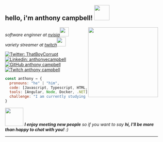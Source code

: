 <h2> hello, i'm anthony campbell! <img src="https://media.giphy.com/media/dSZeGNWkA0pk4/source.gif" width="50"></h2>
<img align='right' src="https://media.giphy.com/media/JR7iS0j2YwfW9mopu3/source.gif" width="230">
<p><em>software enginner at <a href="https://www.nvisia.com/">nvisia</a><img src="https://media.giphy.com/media/lRLzrbhmh5pFf4jOga/source.gif" width="30"></br>variety streamer at <a href="https://www.twitch.tv/thatboycorrupt">twitch</a><img src="https://media.giphy.com/media/jyAfmNvtRHVE47tKHo/source.gif" width="30"> 
</em></p>

[![Twitter: ThatBoyCorrupt](https://img.shields.io/twitter/follow/ThatBoyCorrupt?style=social)](https://twitter.com/ThatBoyCorrupt)
[![Linkedin: anthonyecampbell](https://img.shields.io/badge/-anthonyecampbell-blue?style=flat-square&logo=Linkedin&logoColor=white&link=https://www.linkedin.com/in/anthonyecampbell/)](https://www.linkedin.com/in/anthonyecampbell/)
[![GitHub anthony campbell](https://img.shields.io/github/followers/anthonyecampbell?label=follow&style=social)](https://github.com/anthonyecampbell)
[![Twitch anthony campbell](https://img.shields.io/twitch/status/thatboycorrupt?style=social)](https://twitch.tv/thatboycorrupt)

```javascript
const anthony = {
  pronouns: "he" | "him",
  code: [Javascript, Typescript, HTML, CSS, Swift, Python, C#, Dart],
  tools: [Angular, Node, Docker, .NET],
  challenge: "I am currently studying to obtain the Azure Developer certificaiton."
}
```

<img src="https://media.giphy.com/media/EPffed1dXuDbsK86H9/source.gif" width="60"> <em><b>I enjoy meeting new people</b> so if you want to say <b>hi, I'll be more than happy to chat with you!</b> :)</em>

---
<!--
**anthonyecampbell/anthonyecampbell** is a ✨ _special_ ✨ repository because its `README.md` (this file) appears on your GitHub profile.

Here are some ideas to get you started:

- 🔭 I’m currently working on ...
- 🌱 I’m currently learning ...
- 👯 I’m looking to collaborate on ...
- 🤔 I’m looking for help with ...
- 💬 Ask me about ...
- 📫 How to reach me: ...
- 😄 Pronouns: ...
- ⚡ Fun fact: ...
-->

